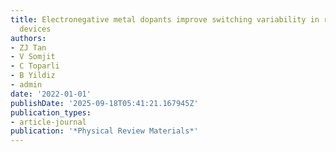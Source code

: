 ```yaml
---
title: Electronegative metal dopants improve switching variability in resistive switching
  devices
authors:
- ZJ Tan
- V Somjit
- C Toparli
- B Yildiz
- admin
date: '2022-01-01'
publishDate: '2025-09-18T05:41:21.167945Z'
publication_types:
- article-journal
publication: '*Physical Review Materials*'
---
```

